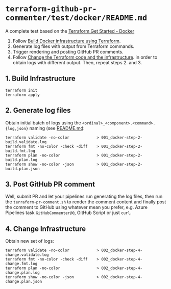 # `terraform-github-pr-commenter/test/docker/README.md`

A complete test based on the [Terraform Get Started - Docker](https://developer.hashicorp.com/terraform/tutorials/docker-get-started)

1. Follow [Build Docker infrastructure using Terraform](https://developer.hashicorp.com/terraform/tutorials/docker-get-started/docker-build).
2. Generate log files with output from Terraform commands.
3. Trigger rendering and posting GitHub PR comments.
4. Follow [Change the Terraform code and the infrastructure](https://developer.hashicorp.com/terraform/tutorials/docker-get-started/docker-build).
   in order to obtain logs with different output.
   Then, repeat steps 2. and 3.

## 1. Build Infrastructure

```shell
terraform init
terraform apply
```

## 2. Generate log files

Obtain initial batch of logs using the `<ordinal>_<component>.<command>.{log,json}`
naming (see [README.md](../../README.md):

```shell
terraform validate -no-color            > 001_docker-step-2-build.validate.log
terraform fmt -no-color -check -diff    > 001_docker-step-2-build.fmt.log
terraform plan -no-color                > 001_docker-step-2-build.plan.log
terraform show -no-color -json          > 001_docker-step-2-build.plan.json
```

## 3. Post GitHub PR comment

Well, submit PR and let your pipelines run generating the log files,
then run the `terraform-pr-comment.sh` to render the comment content
and finally post the comment to GitHub using whatever mean you prefer,
e.g. Azure Pipelines task `GitHubCommenter@0`, GitHub Script or just `curl`.

## 4. Change Infrastructure

Obtain new set of logs:

```shell
terraform validate -no-color            > 002_docker-step-4-change.validate.log
terraform fmt -no-color -check -diff    > 002_docker-step-4-change.fmt.log
terraform plan -no-color                > 002_docker-step-4-change.plan.log
terraform show -no-color -json          > 002_docker-step-4-change.plan.json
```
```
